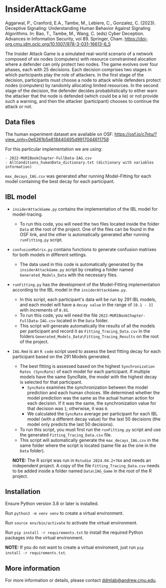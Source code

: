 # InsiderAttackGame

Aggarwal, P., Cranford, E.A., Tambe, M., Lebiere, C., Gonzalez, C. (2023). Deceptive Signaling: Understanding Human Behavior Against Signaling Algorithms. In: Bao, T., Tambe, M., Wang, C. (eds) Cyber Deception. Advances in Information Security, vol 89. Springer, Cham. https://doi-org.cmu.idm.oclc.org/10.1007/978-3-031-16613-6_5

The Insider Attack Game is a simulated real-world scenario of a network composed of six nodes (computers) with resource constranined alocation where a defender can only protect two nodes. The game evolves over four phases, each with 25 decisions. Each decision comprises two stages in which participants play the role of attackers. In the first stage of the decision, participants must choose a node to attack while defenders protect nodes (computers) by randomly allocating limited resources. In the second stage of the decision, the defender decides probabilistically to either warn the attacker that the node is defended (which could be a lie) or not provide such a warning, and then the attacker (participant) chooses to continue the attack or not.

## Data files

The human experiment dataset are available on OSF: https://osf.io/c7ntu/?view_only=0e6261b5e818440495d9917044611758

For this particular implementation we are using:

    - 2022-MURIBookChapter-FullData-IAG.csv
    - AllConditions_humanData_dictionary.txt (dictionary with variables information)

`max_decays_IAG.csv` was generated after running Model-Fitting for each model containing the best decay for each participant.



## IBL model

- `insiderAttackGame.py` contains the implementation of the IBL model for model-tracing. 
    - To run this code, you will need the two files located inside the folder `Data` at the root of the project. One of the files can be found in the OSF link, and the other is automatically generated after running `runFitting.py` script.

- `confusionMatrix.py` contains functions to generate confusion matrixes for both models in different settings. 
    - The data used in this code is automatically generated by the `insiderAttackGame.py` script by creating a folder named `Generated_Models_Data` with the necessary files.

- `runFitting.py` has the development of the Model-Fitting implementation according to the IBL model in the `insiderAttackGame.py`.
    - In this script, each participant's data will be run by 291 IBL models, and each model will have a `decay value` in the range of `[0.1 - 3]` with increments of `0.01`.
    - To run this code, you will need the file `2022-MURIBookChapter-FullData-IAG.csv` located in the `Data` folder. 
    - This script will generate automatically the results of all the models per participant and record it as `Fitting_Tracing_Data.csv` in the folders `Generated_Models_Data\Fitting_Tracing_Results` on the root of the project. 
    
- `IAG.Rmd` is an `R code` script used to assess the best fitting decay for each participant based on the 291 Models generated. 
    - The best fitting is assessed based on the highest `Synchronization Rates (SyncRate)` of each model for each participant. If multiple models have the same SyncRate, the model with the highest decay is selected for that participant. 
        - `SyncRate` examines the synchronization between the model prediction and each human choices. We determined whether the model prediction was the same as the actual human action for each decision. If it was the same, the synchronization value for that decision was `1`; otherwise, it was `0`. 
        - We calculated the `SyncRate` average per participant for each IBL model (with a different decay value) for the last 50 decisions (the model only predicts the last 50 decisions).
    - To run this script, you must first run the `runFitting.py` script and use the generated `Fitting_Tracing_Data.csv` file.
    - This script will automatically generate the `max_decays_IAG.csv` in the same folder where the script is located (same file as the one in the `Data` folder).

    **NOTE:** The R script was run in `Rstudio 2024.04.2+764` and needs an independent project. A copy of the file `Fitting_Tracing_Data.csv` needs to be added inside a folder named `Data\IAG_Game` in the root of the R project.


## Installation

Ensure Python version 3.8 or later is installed.

Run `python3 -m venv venv` to create a virtual environment.

Run `source env/bin/activate` to activate the virtual environment.

Run `pip install -r requirements.txt` to install the required Python packages into the virtual environment.

**NOTE:** If you do not want to create a virtual enviroment, just run `pip install -r requirements.txt`.



## More information

For more information or details, please contact [ddmlab@andrew.cmu.edu](mailto:ddmlab@andrew.cmu.edu).